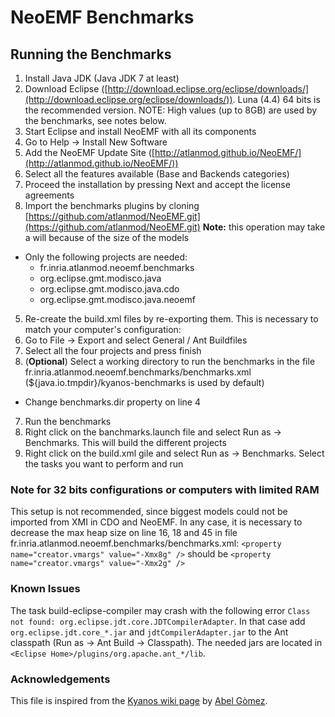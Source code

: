 NeoEMF Benchmarks
=================

## Running the Benchmarks

 1. Install Java JDK (Java JDK 7 at least)
 2. Download Eclipse ([http://download.eclipse.org/eclipse/downloads/](http://download.eclipse.org/eclipse/downloads/)). Luna (4.4) 64 bits is the recommended version. NOTE: High values (up to 8GB) are used by the benchmarks, see notes below.
 3. Start Eclipse and install NeoEMF with all its components
   1. Go to Help -> Install New Software
   2. Add the NeoEMF Update Site ([http://atlanmod.github.io/NeoEMF/](http://atlanmod.github.io/NeoEMF/))
   3. Select all the features available (Base and Backends categories)
   4. Proceed the installation by pressing Next and accept the license agreements
 4. Import the benchmarks plugins by cloning  [https://github.com/atlanmod/NeoEMF.git](https://github.com/atlanmod/NeoEMF.git) **Note:** this operation may take a will because of the size of the models
   - Only the following projects are needed:
     - fr.inria.atlanmod.neoemf.benchmarks
     - org.eclipse.gmt.modisco.java
     - org.eclipse.gmt.modisco.java.cdo
     - org.eclipse.gmt.modisco.java.neoemf
 5. Re-create the build.xml files by re-exporting them. This is necessary to match your computer's configuration:
   1. Go to File -> Export and select General / Ant Buildfiles
   2. Select all the four projects and press finish
 6. (**Optional**) Select a working directory to run the benchmarks in the file fr.inria.atlanmod.neoemf.benchmarks/benchmarks.xml (${java.io.tmpdir}/kyanos-benchmarks is used by default)
   - Change benchmarks.dir property on line 4
 7. Run the benchmarks
   1. Right click on the banchmarks.launch file and select Run as -> Benchmarks. This will build the different projects
   2. Right click on the build.xml gile and select Run as -> Benchmarks. Select the tasks you want to perform and run
   
### Note for 32 bits configurations or computers with limited RAM

This setup is not recommended, since biggest models could not be imported from XMI in CDO and NeoEMF.
In any case, it is necessary to decrease the max heap size on line 16, 18 and 45 in file fr.inria.atlanmod.neoemf.benchmarks/benchmarks.xml:
`<property name="creator.vmargs" value="-Xmx8g" />` should be
`<property name="creator.vmargs" value="-Xmx2g" />`

### Known Issues

The task build-eclipse-compiler may crash with the following error `Class not found: org.eclipse.jdt.core.JDTCompilerAdapter`. In that case
add `org.eclipse.jdt.core_*.jar` and `jdtCompilerAdapter.jar` to the Ant classpath (Run as -> Ant Build -> Classpath).
The needed jars are located in `<Eclipse Home>/plugins/org.apache.ant_*/lib`.

### Acknowledgements

This file is inspired from the [Kyanos wiki page](http://www.emn.fr/z-info/atlanmod/index.php/Kyanos) by [Abel Gòmez](https://github.com/abelgomez).